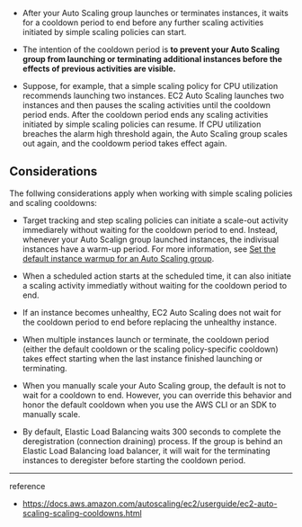 
- After your Auto Scaling group launches or terminates instances, it waits for a cooldown period to end before any further scaling activities initiated by simple scaling policies can start.
  
- The intention of the cooldown period is **to prevent your Auto Scaling group from launching or terminating additional instances before the effects of previous activities are visible.**

- Suppose, for example, that a simple scaling policy for CPU utilization recommends launching two instances. EC2 Auto Scaling launches two instances and then pauses the scaling activities until the cooldown period ends.
    After the cooldown period ends any scaling activities initiated by simple scaling policies can resume. If CPU utilization breaches the alarm high threshold again, the Auto Scaling group scales out again, and the cooldowm period takes effect again.

## Considerations

The follwing considerations apply when working with simple scaling policies and scaling cooldowns:

- Target tracking and step scaling policies can initiate a scale-out activity immediarely without waiting for the cooldown period to end. Instead, whenever your Auto Scalign group launched instances, the indivisual instances have a warm-up period. For more information, see [Set the default instance warmup for an Auto Scaling group](https://docs.aws.amazon.com/autoscaling/ec2/userguide/ec2-auto-scaling-default-instance-warmup.html).

- When a scheduled action starts at the scheduled time, it can also initiate a scaling activity immediatly without waiting for the cooldown period to end.

- If an instance becomes unhealthy, EC2 Auto Scaling does not wait for the cooldown period to end before replacing the unhealthy instance.

- When multiple instances launch or terminate, the cooldown period (either the default cooldown or the scaling policy-specific cooldown) takes effect starting when the last instance finished launching or terminating.

- When you manually scale your Auto Scaling group, the default is not to wait for a cooldown to end. However, you can override this behavior and honor the default cooldown when you use the AWS CLI or an SDK to manually scale.

- By default, Elastic Load Balancing waits 300 seconds to complete the deregistration (connection draining) process. If the group is behind an Elastic Load Balancing load balancer, it will wait for the terminating instances to deregister before starting the cooldown period.

---
reference
- https://docs.aws.amazon.com/autoscaling/ec2/userguide/ec2-auto-scaling-scaling-cooldowns.html